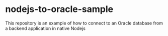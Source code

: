 # nodejs-to-oracle-sample
This repository is an example of how to connect to an Oracle database from a backend application in native Nodejs
